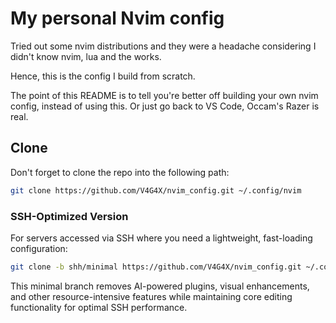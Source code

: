 # My personal Nvim config

Tried out some nvim distributions and they were a headache considering
I didn't know nvim, lua and the works.

Hence, this is the config I build from scratch.

The point of this README is to tell you're better off building
your own nvim config, instead of using this.
Or just go back to VS Code, Occam's Razer is real.

## Clone

Don't forget to clone the repo into the following path:

```sh
git clone https://github.com/V4G4X/nvim_config.git ~/.config/nvim
```

### SSH-Optimized Version

For servers accessed via SSH where you need a lightweight, fast-loading configuration:

```sh
git clone -b shh/minimal https://github.com/V4G4X/nvim_config.git ~/.config/nvim
```

This minimal branch removes AI-powered plugins, visual enhancements, and other resource-intensive features while maintaining core editing functionality for optimal SSH performance.
